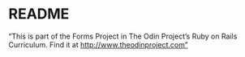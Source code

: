 # README
“This is part of the Forms Project in The Odin Project’s Ruby on Rails Curriculum. Find it at http://www.theodinproject.com”
